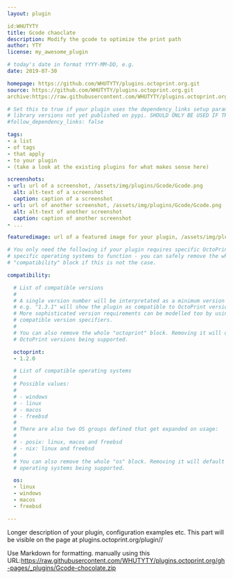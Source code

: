 ```yaml
---
layout: plugin

id:WHUTYTY
title: Gcode chaoclate
description: Modify the gcode to optimize the print path
author: YTY
license: my_awesome_plugin

# today's date in format YYYY-MM-DD, e.g.
date: 2019-07-30

homepage: https://github.com/WHUTYTY/plugins.octoprint.org.git
source: https://github.com/WHUTYTY/plugins.octoprint.org.git
archive:https://raw.githubusercontent.com/WHUTYTY/plugins.octoprint.org/gh-pages/_plugins/Gcode-chocolate.zip

# Set this to true if your plugin uses the dependency_links setup parameter to include
# library versions not yet published on pypi. SHOULD ONLY BE USED IF THERE IS NO OTHER OPTION!
#follow_dependency_links: false

tags:
- a list
- of tags
- that apply
- to your plugin
- (take a look at the existing plugins for what makes sense here)

screenshots:
- url: url of a screenshot, /assets/img/plugins/Gcode/Gcode.png
  alt: alt-text of a screenshot
  caption: caption of a screenshot
- url: url of another screenshot, /assets/img/plugins/Gcode/Gcode.png
  alt: alt-text of another screenshot
  caption: caption of another screenshot
- ...

featuredimage: url of a featured image for your plugin, /assets/img/plugins/Gcode/Gcode.png

# You only need the following if your plugin requires specific OctoPrint versions or
# specific operating systems to function - you can safely remove the whole
# "compatibility" block if this is not the case.

compatibility:

  # List of compatible versions
  #
  # A single version number will be interpretated as a minimum version requirement,
  # e.g. "1.3.1" will show the plugin as compatible to OctoPrint versions 1.3.1 and up.
  # More sophisticated version requirements can be modelled too by using PEP440
  # compatible version specifiers.
  #
  # You can also remove the whole "octoprint" block. Removing it will default to all
  # OctoPrint versions being supported.

  octoprint:
  - 1.2.0

  # List of compatible operating systems
  #
  # Possible values:
  #
  # - windows
  # - linux
  # - macos
  # - freebsd
  #
  # There are also two OS groups defined that get expanded on usage:
  #
  # - posix: linux, macos and freebsd
  # - nix: linux and freebsd
  #
  # You can also remove the whole "os" block. Removing it will default to all
  # operating systems being supported.

  os:
  - linux
  - windows
  - macos
  - freebsd

---
```


Longer description of your plugin, configuration examples etc. This part will be visible on the page at
plugins.octoprint.org/plugin/<your plugin identifier>/
    
Use Markdown for formatting.
manually using this URL:https://raw.githubusercontent.com/WHUTYTY/plugins.octoprint.org/gh-pages/_plugins/Gcode-chocolate.zip
